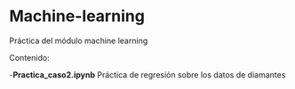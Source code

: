 # Machine-learning
Práctica del módulo machine learning

Contenido:

  -**Practica_caso2.ipynb** Práctica de regresión sobre los datos de diamantes
